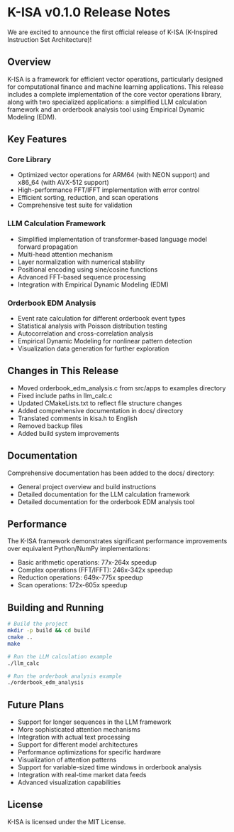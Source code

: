 # K-ISA v0.1.0 Release Notes

We are excited to announce the first official release of K-ISA (K-Inspired Instruction Set Architecture)!

## Overview

K-ISA is a framework for efficient vector operations, particularly designed for computational finance and machine learning applications. This release includes a complete implementation of the core vector operations library, along with two specialized applications: a simplified LLM calculation framework and an orderbook analysis tool using Empirical Dynamic Modeling (EDM).

## Key Features

### Core Library
- Optimized vector operations for ARM64 (with NEON support) and x86_64 (with AVX-512 support)
- High-performance FFT/IFFT implementation with error control
- Efficient sorting, reduction, and scan operations
- Comprehensive test suite for validation

### LLM Calculation Framework
- Simplified implementation of transformer-based language model forward propagation
- Multi-head attention mechanism
- Layer normalization with numerical stability
- Positional encoding using sine/cosine functions
- Advanced FFT-based sequence processing
- Integration with Empirical Dynamic Modeling (EDM)

### Orderbook EDM Analysis
- Event rate calculation for different orderbook event types
- Statistical analysis with Poisson distribution testing
- Autocorrelation and cross-correlation analysis
- Empirical Dynamic Modeling for nonlinear pattern detection
- Visualization data generation for further exploration

## Changes in This Release

- Moved orderbook_edm_analysis.c from src/apps to examples directory
- Fixed include paths in llm_calc.c
- Updated CMakeLists.txt to reflect file structure changes
- Added comprehensive documentation in docs/ directory
- Translated comments in kisa.h to English
- Removed backup files
- Added build system improvements

## Documentation

Comprehensive documentation has been added to the docs/ directory:
- General project overview and build instructions
- Detailed documentation for the LLM calculation framework
- Detailed documentation for the orderbook EDM analysis tool

## Performance

The K-ISA framework demonstrates significant performance improvements over equivalent Python/NumPy implementations:
- Basic arithmetic operations: 77x-264x speedup
- Complex operations (FFT/IFFT): 246x-342x speedup
- Reduction operations: 649x-775x speedup
- Scan operations: 172x-605x speedup

## Building and Running

```bash
# Build the project
mkdir -p build && cd build
cmake ..
make

# Run the LLM calculation example
./llm_calc

# Run the orderbook analysis example
./orderbook_edm_analysis
```

## Future Plans

- Support for longer sequences in the LLM framework
- More sophisticated attention mechanisms
- Integration with actual text processing
- Support for different model architectures
- Performance optimizations for specific hardware
- Visualization of attention patterns
- Support for variable-sized time windows in orderbook analysis
- Integration with real-time market data feeds
- Advanced visualization capabilities

## License

K-ISA is licensed under the MIT License. 